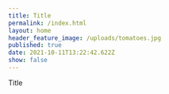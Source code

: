 ```yaml
---
title: Title
permalink: /index.html
layout: home
header_feature_image: /uploads/tomatoes.jpg
published: true
date: 2021-10-11T13:22:42.622Z
show: false
---
```

Title